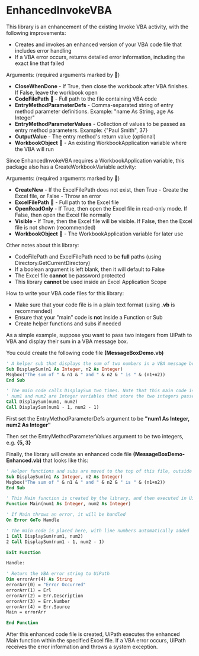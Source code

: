 # EnhancedInvokeVBA
This library is an enhancement of the existing Invoke VBA activity, with the following improvements:
- Creates and invokes an enhanced version of your VBA code file that includes error handling
- If a VBA error occurs, returns detailed error information, including the exact line that failed

Arguments: (required arguments marked by :triangular_flag_on_post:)
- **CloseWhenDone** - If True, then close the workbook after VBA finishes. If False, leave the workbook open
- **CodeFilePath** :triangular_flag_on_post: - Full path to the file containing VBA code
- **EntryMethodParameterDefs** - Comma-separated string of entry method parameter definitions. Example: "name As String, age As Integer"
- **EntryMethodParameterValues** - Collection of values to be passed as entry method parameters. Example: {"Paul Smith", 37}
- **OutputValue** - The entry method's return value (optional)
- **WorkbookObject** :triangular_flag_on_post: - An existing WorkbookApplication variable where the VBA will run

Since EnhancedInvokeVBA requires a WorkbookApplication variable, this package also has a CreateWorkbookVariable activity:

Arguments: (required arguments marked by :triangular_flag_on_post:)
- **CreateNew** - If the ExcelFilePath does not exist, then True - Create the Excel file, or False - Throw an error
- **ExcelFilePath** :triangular_flag_on_post: - Full path to the Excel file
- **OpenReadOnly** - If True, then open the Excel file in read-only mode. If False, then open the Excel file normally
- **Visible** - If True, then the Excel file will be visible. If False, then the Excel file is not shown (recommended)
- **WorkbookObject** :triangular_flag_on_post: - The WorkbookApplication variable for later use

Other notes about this library:
- CodeFilePath and ExcelFilePath need to be **full** paths (using Directory.GetCurrentDirectory)
- If a boolean argument is left blank, then it will default to False
- The Excel file **cannot** be password protected
- This library **cannot** be used inside an Excel Application Scope

How to write your VBA code files for this library:
- Make sure that your code file is in a plain text format (using **.vb** is recommended)
- Ensure that your "main" code is **not** inside a Function or Sub
- Create helper functions and subs if needed

As a simple example, suppose you want to pass two integers from UiPath to VBA and display their sum in a VBA message box.

You could create the following code file **(MessageBoxDemo.vb)**

```vb
' A helper sub that displays the sum of two numbers in a VBA message box
Sub DisplaySum(n1 As Integer, n2 As Integer)
Msgbox("The sum of " & n1 & " and " & n2 & " is " & (n1+n2))
End Sub

' The main code calls DisplaySum two times. Note that this main code is NOT inside a Function or Sub.
' num1 and num2 are Integer variables that store the two integers passed from UiPath
Call DisplaySum(num1, num2)
Call DisplaySum(num1 - 1, num2 - 1)
```

First set the EntryMethodParameterDefs argument to be **"num1 As Integer, num2 As Integer"**

Then set the EntryMethodParameterValues argument to be two integers, e.g. **{5, 3}**

Finally, the library will create an enhanced code file **(MessageBoxDemo-Enhanced.vb)** that looks like this:

```vb
' Helper functions and subs are moved to the top of this file, outside the Main function
Sub DisplaySum(n1 As Integer, n2 As Integer)
Msgbox("The sum of " & n1 & " and " & n2 & " is " & (n1+n2))
End Sub

' This Main function is created by the library, and then executed in UiPath
Function Main(num1 As Integer, num2 As Integer)

' If Main throws an error, it will be handled
On Error GoTo Handle

' The main code is placed here, with line numbers automatically added
1 Call DisplaySum(num1, num2)
2 Call DisplaySum(num1 - 1, num2 - 1)

Exit Function

Handle:

' Return the VBA error string to UiPath
Dim errorArr(4) As String
errorArr(0) = "Error Occurred"
errorArr(1) = Erl
errorArr(2) = Err.Description
errorArr(3) = Err.Number
errorArr(4) = Err.Source
Main = errorArr

End Function
```

After this enhanced code file is created, UiPath executes the enhanced Main function within the specified Excel file. If a VBA error occurs, UiPath receives the error information and throws a system exception.
